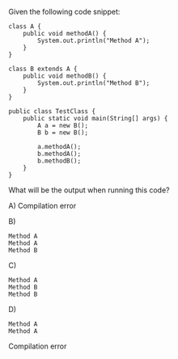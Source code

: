 Given the following code snippet:

```
class A {
    public void methodA() {
        System.out.println("Method A");
    }
}

class B extends A {
    public void methodB() {
        System.out.println("Method B");
    }
}

public class TestClass {
    public static void main(String[] args) {
        A a = new B();
        B b = new B();

        a.methodA();
        b.methodA();
        b.methodB();
    }
}
```

What will be the output when running this code?

A) Compilation error

B)
```
Method A
Method A
Method B
```

C)
```
Method A
Method B
Method B
```

D)
```
Method A
Method A
```
Compilation error
